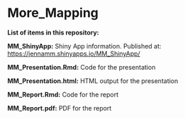# More_Mapping

**List of items in this repository:**


**MM_ShinyApp:** Shiny App information. Published at: https://jennamm.shinyapps.io/MM_ShinyApp/

**MM_Presentation.Rmd:** Code for the presentation

**MM_Presentation.html:** HTML output for the presentation

**MM_Report.Rmd:** Code for the report

**MM_Report.pdf:** PDF for the report
